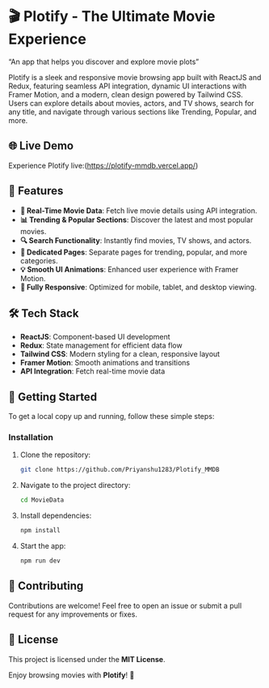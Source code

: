 # 🎬 Plotify - The Ultimate Movie Experience

“An app that helps you discover and explore movie plots”

Plotify is a sleek and responsive movie browsing app built with ReactJS and Redux, featuring seamless API integration, dynamic UI interactions with Framer Motion, and a modern, clean design powered by Tailwind CSS. Users can explore details about movies, actors, and TV shows, search for any title, and navigate through various sections like Trending, Popular, and more.

## 🌐 Live Demo
Experience Plotify live:(https://plotify-mmdb.vercel.app/)

## 📌 Features
- **🎥 Real-Time Movie Data**: Fetch live movie details using API integration.
- **📊 Trending & Popular Sections**: Discover the latest and most popular movies.
- **🔍 Search Functionality**: Instantly find movies, TV shows, and actors.
- **📄 Dedicated Pages**: Separate pages for trending, popular, and more categories.
- **💡 Smooth UI Animations**: Enhanced user experience with Framer Motion.
- **📱 Fully Responsive**: Optimized for mobile, tablet, and desktop viewing.

## 🛠️ Tech Stack
- **ReactJS**: Component-based UI development
- **Redux**: State management for efficient data flow
- **Tailwind CSS**: Modern styling for a clean, responsive layout
- **Framer Motion**: Smooth animations and transitions
- **API Integration**: Fetch real-time movie data

## 🚀 Getting Started
To get a local copy up and running, follow these simple steps:

### Installation
1. Clone the repository:
   ```bash
   git clone https://github.com/Priyanshu1283/Plotify_MMDB
   ```
2. Navigate to the project directory:
   ```bash
   cd MovieData
   ```
3. Install dependencies:
   ```bash
   npm install
   ```
4. Start the app:
   ```bash
   npm run dev
   ```

## 🤝 Contributing
Contributions are welcome! Feel free to open an issue or submit a pull request for any improvements or fixes.

## 📄 License
This project is licensed under the **MIT License**.

Enjoy browsing movies with **Plotify**! 🍿

